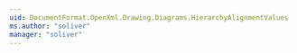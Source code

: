 ```yaml
---
uid: DocumentFormat.OpenXml.Drawing.Diagrams.HierarchyAlignmentValues
ms.author: "soliver"
manager: "soliver"
---
```

